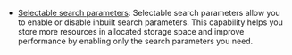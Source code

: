 - [Selectable search parameters](https://learn.microsoft.com/en-sg/azure/healthcare-apis/fhir/selectable-search-parameters): Selectable search parameters allow you to enable or disable inbuilt search parameters. This capability helps you store more resources in allocated storage space and improve performance by enabling only the search parameters you need.